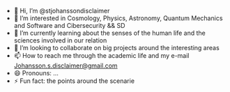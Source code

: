 - 👋 Hi, I’m @stjohanssondisclaimer
- 👀 I’m interested in Cosmology, Physics, Astronomy, Quantum Mechanics and Software and Cibersecurity && SD
- 🌱 I’m currently learning about the senses of the human life and the sciences involved in our relation
- 💞️ I’m looking to collaborate on big projects around the interesting areas 
- 📫 How to reach me through the academic life and my e-mail Johansson.s.disclaimer@gmail.com
- 😄 Pronouns: ...
- ⚡ Fun fact: the points around the scenarie

<!---
stjohanssondisclaimer/stjohanssondisclaimer is a ✨ special ✨ repository because its `README.md` (this file) appears on your GitHub profile.
You can click the Preview link to take a look at your changes.
--->
